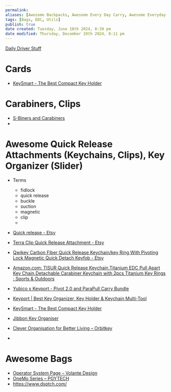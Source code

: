 ```yaml
---
permalink:
aliases: [Awesome Backpacks, Awesome Every Day Carry, Awesome Everyday Carry, Awesome Utils, Awesome Bags]
tags: [Bags, EDC, Utils]
publish: true
date created: Tuesday, June 18th 2024, 8:39 pm
date modified: Thursday, December 19th 2024, 8:11 pm
---
```


[Daily Driver Stuff](../⬇%20Tech%20Dropzone/Daily%20Driver%20Stuff/Daily%20Driver%20Stuff.md)

# Cards

- [KeySmart - The Best Compact Key Holder](https://www.getkeysmart.com/)

# Carabiners, Clips

- [S-Biners and Carabiners](https://niteize.com/hardware/s-biners-carabiners)
- 

# Awesome Quick Release Attachments (Keychains, Clips), Key Organizer (Slider)

- Terms
	- fidlock
	- quick release
	- buckle
	- suction
	- magnetic
	- clip
	- 

- [Quick release - Etsy](https://www.etsy.com/search?q=quick+release&ref=search_bar&dd_referrer=https%3A%2F%2Fwww.etsy.com%2Fmarket%2Ftitanium_quick_release_keychain%3Fref%3Dpagination%26page%3D2)
- [Terra Clip Quick Release Attachment - Etsy](https://www.etsy.com/listing/1828988615/terra-clip-quick-release-attachment?ga_order=most_relevant&ga_search_type=all&ga_view_type=gallery&ga_search_query=titanium+quick+release+keychain&ref=sc_gallery-1-4&sts=1)
- [Qwikey Carbon Fiber Quick Release Keychain/key Ring With Pivoting Lock Magnetic Quick Detach Keyfob - Etsy](https://www.etsy.com/listing/1644059088/qwikey-carbon-fiber-quick-release?ga_order=most_relevant&ga_search_type=all&ga_view_type=gallery&ga_search_query=titanium+quick+release+keychain&ref=sr_gallery-1-6&pro=1)
- [Amazon.com: TISUR Quick Release Keychain,Titanium EDC Pull Apart Key Chain,Detachable Carabiner Keychain with 2pcs Titanium Key Rings : Sports & Outdoors](https://www.amazon.com/TISUR-Keychain-Titanium-Detachable-Carabiner/dp/B0C3CHGJX9/ref=sr_1_21&keywords=quick%2Brelease%2Bclip%2Bclimbing%2Btitanium%2Bswivel&qid=1732678393&sprefix=quick%2Brelease%2Bclip%2Bclimbing%2Btitanium%2Bswivel%2Caps%2C91)

- [Yubico x Keyport - Pivot 2.0 and ParaPull Carry Bundle](https://www.yubico.com/product/yubico-keyport-pivot-parapull-carry-bundle/)
- [Keyport | Best Key Organizer, Key Holder & Keychain Multi-Tool](https://www.mykeyport.com/)
- [KeySmart - The Best Compact Key Holder](https://www.getkeysmart.com/)
- [Jibbon Key Organiser](https://www.jibbonkey.com/)
- [Clever Organisation for Better Living – Orbitkey](https://www.orbitkey.com/)
- 

# Awesome Bags

- [Operator System Page – Volante Design](https://www.volantedesign.us/pages/operator-system-page)
- [OneMo Series – PGYTECH](https://www.pgytech.com/collections/onemo-bags)
- https://www.dsptch.com/